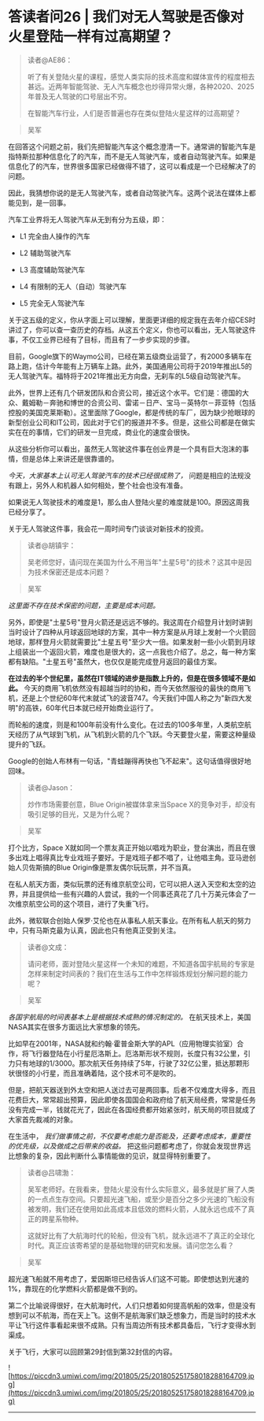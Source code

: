 # 答读者问26 | 我们对无人驾驶是否像对火星登陆一样有过高期望？

> 读者@AE86：
> 
> 听了有关登陆火星的课程，感觉人类实际的技术高度和媒体宣传的程度相去甚远。近两年智能驾驶、无人汽车概念也炒得异常火爆，各种2020、2025年普及无人驾驶的口号层出不穷。
> 
> 在智能汽车行业，人们是否普遍也存在类似登陆火星这样的过高期望？

> 吴军

在回答这个问题之前，我们先把智能汽车这个概念澄清一下。通常讲的智能汽车是指特斯拉那种信息化了的汽车，而不是无人驾驶汽车，或者自动驾驶汽车。如果是信息化了的汽车，世界很多国家已经做得不错了，这可以看成是一个已经解决了的问题。

因此，我猜想你说的是无人驾驶汽车，或者自动驾驶汽车。这两个说法在媒体上都能见到，是一回事。

汽车工业界将无人驾驶汽车从无到有分为五级，即：

* L1 完全由人操作的汽车

* L2 辅助驾驶汽车

* L3 高度辅助驾驶汽车

* L4 有限制的无人（自动）驾驶汽车

* L5 完全无人驾驶汽车

关于这五级的定义，你从字面上可以理解，里面更详细的规定我在去年介绍CES时讲过了，你可以查一查历史的存档。从这五个定义，你也可以看出，无人驾驶这件事，不仅工业界已经有了目标，而且有了一步步实现的步骤。

目前，Google旗下的Waymo公司，已经在第五级商业运营了，有2000多辆车在路上跑，估计今年能有上万辆车上路。此外，美国通用公司将于2019年推出L5的无人驾驶汽车。福特将于2021年推出无方向盘，无刹车的L5级自动驾驶汽车。

此外，世界上还有几个研发团队和合资公司，接近这个水平。它们是：德国的大众、戴姆勒－奔驰和博世的合资公司、雷诺－日产、宝马－英特尔－菲亚特（包括控股的美国克莱斯勒）。这里面除了Google，都是传统的车厂，因为缺少抢眼球的新型创业公司和IT公司，因此对于它们的报道并不多。但是，这些公司都是在做实实在在的事情，它们的研发一旦完成，商业化的速度会很快。

从这些分析你可以看出，虽然无人驾驶这件事在创业界是一个具有巨大泡沫的事情，但是总体上来讲还是很靠谱的。

 *今天，大家基本上认可无人驾驶汽车的技术已经很成熟了，* 问题是相应的法规没有跟上，另外人和机器人如何相处，整个社会也没有准备。

如果说无人驾驶技术的难度是1，那么由人登陆火星的难度就是100。原因这周我已经分享了。

关于无人驾驶这件事，我会花一周时间专门谈谈对新技术的投资。

> 读者@胡镇宇：
> 
> 吴老师您好，请问现在美国为什么不用当年"土星5号"的技术？这其中是因为技术保密还是成本问题？

> 吴军

 *这里面不存在技术保密的问题，主要是成本问题。*

另外，即使是"土星5号"登月火箭还是远远不够的。我这周在介绍登月计划时讲到当时设计了四种从月球返回地球的方案，其中一种方案是从月球上发射一个火箭回地球，那样登月火箭就需要比"土星五号"至少大一倍。如果发射一些小火箭到月球上组装出一个返回火箭，难度也是很大的，这一点我也介绍了。总之，每一种方案都有缺陷。"土星五号"虽然大，也仅仅是能完成登月返回的最佳方案。

 **在过去的半个世纪里，虽然在IT领域的进步是指数上升的，但是在很多领域不是如此。** 今天的商用飞机依然没有超越当时的协和，而今天依然服役的最快的商用飞机，还是上个世纪60年代末就试飞的波音747。今天我们中国人称之为"新四大发明"的高铁，60年代日本就已经开始商业运行了。

而轮船的速度，则是和100年前没有什么变化。在过去的100多年里，人类航空航天经历了从气球到飞机，从飞机到火箭的几个飞跃。今天要登火星，需要这种量级提升的飞跃。

Google的创始人布林有一句话，"青蛙蹦得再快也飞不起来"。这句话值得很好地回味。

> 读者@Jason：
> 
> 炒作市场需要创意，Blue Origin被媒体拿来当Space X的竞争对手，却没有吸引足够的目光，又是为什么呢？

> 吴军

打个比方，Space X就如同一个票友真正开始以唱戏为职业，登台演出，而且在很多出戏上唱得真比专业戏班子要好。于是戏班子都不唱了，让他唱主角。亚马逊创始人贝佐斯搞的Blue Origin像是票友偶尔玩玩票，并不当真。

在私人航天方面，类似玩票的还有维京航空公司，它可以把人送入天空和太空的边界，并且提供给一些有兴趣的人尝试，我的一个同事还真花了几十万美元体会了一次维京航空公司的这个项目，进行了失重飞行。

此外，微软联合创始人保罗·艾伦也在从事私人航天事业。在所有私人航天的努力中，只有马斯克最为认真，因此也只有他真正受到关注。

> 读者@文成：
> 
> 请问老师，面对登陆火星这样一个未知的难题，不知道各国宇航局的专家是怎样来制定时间表的？我们在生活与工作中怎样锻炼规划分解问题的能力呢？

> 吴军

 *各国宇航局的时间表基本上是根据技术成熟的情况制定的。* 在航天技术上，美国NASA其实在很多方面远比大家想象的领先。

比如早在2001年，NASA就和约翰·霍普金斯大学的APL（应用物理实验室）合作，将飞行器登陆在小行星厄洛斯上。厄洛斯形状不规则，长度只有32公里，引力只有地球的1/3000。那次航天任务持续了5年，行驶了32亿公里，抵达那颗形状很怪的小行星，而且准确着陆，这个技术可不是吹的。

但是，把航天器送到外太空和把人送过去可是两回事。后者不仅难度大得多，而且花费巨大，常常超出预算，因此即使各国国会和政府给了航天局经费，常常是任务没有完成一半，钱就花光了，因此在各国经费都开始紧张时，航天局的项目就成了大家首先裁减的对象。

在生活中， *我们做事情之前，不仅要考虑能力是否能及，还要考虑成本，重要性的优先级，以及做成之后带来的收益。* 把这些问题都考虑了，你就会发现世界远比想象的复杂，因此判断什么事情能做的见识，就显得特别重要了。

> 读者@吕啸渤：
> 
> 吴军老师好。在我看来，登陆火星没有什么实际意义，最多就是扩展了人类的一点点生存空间。只要超光速飞船，或至少是百分之多少光速的飞船没有被发明，我们还在使用如此高成本且低效的燃料火箭，人就永远也成不了真正的跨星系物种。
> 
> 这就好比有了大航海时代的轮船，但没有飞机，就永远进不了真正的全球化时代。真正应该寄希望的是基础物理的研究和发展。请问您怎么看？

> 吴军

超光速飞船就不用考虑了，爱因斯坦已经告诉人们这不可能。即使想达到光速的1%，靠现在的化学燃料火箭都是做不到的。

第二个比喻说得很好，在大航海时代，人们只想着如何提高帆船的效率，但是没有想到可以不航海，而在天上飞。这倒不是航海家们缺乏想象力，而是当时的技术水平让飞行这件事看起来很不成熟。只有当周边所有技术都具备后，飞行才变得水到渠成。

关于飞行，大家可以回顾第29封信到第32封信的内容。

![https://piccdn3.umiwi.com/img/201805/25/201805251758018288164709.jpg](https://piccdn3.umiwi.com/img/201805/25/201805251758018288164709.jpg)

---
